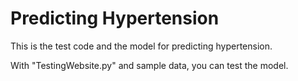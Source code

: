 # Predicting Hypertension

This is the test code and the model for predicting hypertension.

With "TestingWebsite.py" and sample data, you can test the model.
